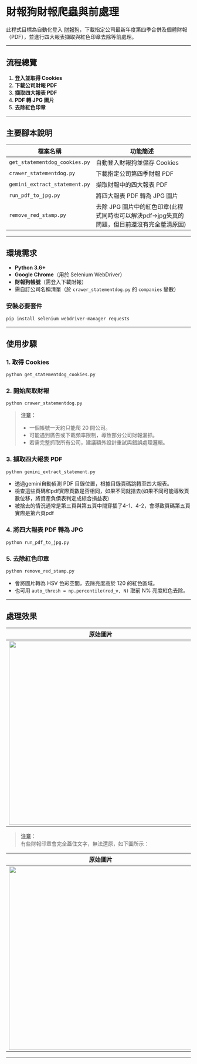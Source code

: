 # 財報狗財報爬蟲與前處理

此程式目標為自動化登入 [財報狗](https://statementdog.com/)，下載指定公司最新年度第四季合併及個體財報（PDF），並進行四大報表擷取與紅色印章去除等前處理。

---

## 流程總覽

1. **登入並取得 Cookies**
2. **下載公司財報 PDF**
3. **擷取四大報表 PDF**
4. **PDF 轉 JPG 圖片**
5. **去除紅色印章**

---

## 主要腳本說明

| 檔案名稱                      | 功能簡述                                      |
|------------------------------|-----------------------------------------------                                   |
| `get_statementdog_cookies.py` | 自動登入財報狗並儲存 Cookies                                                      |
| `crawer_statementdog.py`      | 下載指定公司第四季財報 PDF                                                        |
| `gemini_extract_statement.py` | 擷取財報中的四大報表 PDF                                                          |
| `run_pdf_to_jpg.py`           | 將四大報表 PDF 轉為 JPG 圖片                                                      |
| `remove_red_stamp.py`         | 去除 JPG 圖片中的紅色印章(此程式同時也可以解決pdf->jpg失真的問題，但目前還沒有完全釐清原因)                    |

---

## 環境需求

- **Python 3.6+**
- **Google Chrome**（用於 Selenium WebDriver）
- **財報狗帳號**（需登入下載財報）
- 需自訂公司名稱清單（於 `crawer_statementdog.py` 的 `companies` 變數）

### 安裝必要套件

```bash
pip install selenium webdriver-manager requests
```

---

## 使用步驟

### 1. 取得 Cookies

```bash
python get_statementdog_cookies.py
```

### 2. 開始爬取財報

```bash
python crawer_statementdog.py
```

> **注意：**  
> - 一個帳號一天約只能爬 20 間公司。  
> - 可能遇到廣告或下載頻率限制，導致部分公司財報漏抓。  
> - 若需完整抓取所有公司，建議額外設計重試與錯誤處理邏輯。

### 3. 擷取四大報表 PDF

```bash
python gemini_extract_statement.py
```

- 透過gemini自動偵測 PDF 目錄位置，根據目錄頁碼跳轉至四大報表。
- 檢查這些頁碼和pdf實際頁數是否相同，如果不同就捨去(如果不同可能導致頁數位移，將資產負債表判定成綜合損益表)
- 被捨去的情況通常是第三頁與第五頁中間穿插了4-1、4-2，會導致頁碼第五頁實際是第六頁pdf

### 4. 將四大報表 PDF 轉為 JPG

```bash
python run_pdf_to_jpg.py
```

### 5. 去除紅色印章

```bash
python remove_red_stamp.py
```

- 會將圖片轉為 HSV 色彩空間，去除亮度高於 120 的紅色區域。
- 也可用 `auto_thresh = np.percentile(red_v, N)` 取前 N% 亮度紅色去除。

---

## 處理效果

| 原始圖片 | 去除紅章後 |
|:---:|:---:|
| <img src="https://github.com/user-attachments/assets/f68b39c1-6cd7-4929-b50e-a63ef158704d" width="500"/> | <img src="https://github.com/user-attachments/assets/2cc05b37-a1b1-4d16-916c-1cebbb923a23" width="500"/> |

> **注意：**  
> 有些財報印章會完全蓋住文字，無法還原，如下圖所示：

| 原始圖片 | 去除紅章後 |
|:---:|:---:|
| <img src="https://github.com/user-attachments/assets/7a4a10dc-4199-455a-9830-b277043344a9" width="500"/> | <img src="https://github.com/user-attachments/assets/7d3d8b8d-d76e-41c6-a8a3-ec7a3702dfc0" width="500"/> |

---
